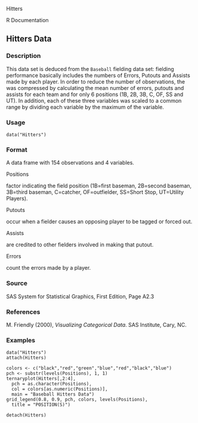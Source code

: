 Hitters

R Documentation

## Hitters Data

### Description

This data set is deduced from the `Baseball` fielding data set: fielding
performance basically includes the numbers of Errors, Putouts and Assists made
by each player. In order to reduce the number of observations, the was
compressed by calculating the mean number of errors, putouts and assists for
each team and for only 6 positions (1B, 2B, 3B, C, OF, SS and UT). In
addition, each of these three variables was scaled to a common range by
dividing each variable by the maximum of the variable.

### Usage

    data("Hitters")

### Format

A data frame with 154 observations and 4 variables.

Positions

factor indicating the field position (1B=first baseman, 2B=second baseman,
3B=third baseman, C=catcher, OF=outfielder, SS=Short Stop, UT=Utility
Players).

Putouts

occur when a fielder causes an opposing player to be tagged or forced out.

Assists

are credited to other fielders involved in making that putout.

Errors

count the errors made by a player.

### Source

SAS System for Statistical Graphics, First Edition, Page A2.3

### References

M. Friendly (2000), _Visualizing Categorical Data_. SAS Institute, Cary, NC.

### Examples

    
    data("Hitters")
    attach(Hitters)
    
    colors <- c("black","red","green","blue","red","black","blue")
    pch <- substr(levels(Positions), 1, 1)
    ternaryplot(Hitters[,2:4],
      pch = as.character(Positions),
      col = colors[as.numeric(Positions)],
      main = "Baseball Hitters Data")
    grid_legend(0.8, 0.9, pch, colors, levels(Positions),
      title = "POSITION(S)")
    
    detach(Hitters)

